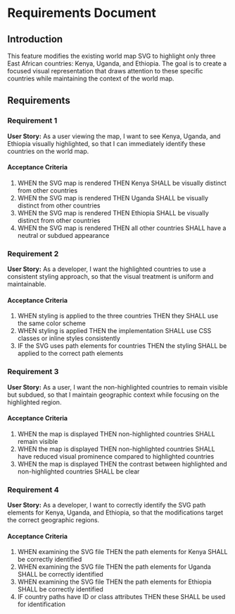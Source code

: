 # Requirements Document

## Introduction

This feature modifies the existing world map SVG to highlight only three East African countries: Kenya, Uganda, and Ethiopia. The goal is to create a focused visual representation that draws attention to these specific countries while maintaining the context of the world map.

## Requirements

### Requirement 1

**User Story:** As a user viewing the map, I want to see Kenya, Uganda, and Ethiopia visually highlighted, so that I can immediately identify these countries on the world map.

#### Acceptance Criteria

1. WHEN the SVG map is rendered THEN Kenya SHALL be visually distinct from other countries
2. WHEN the SVG map is rendered THEN Uganda SHALL be visually distinct from other countries
3. WHEN the SVG map is rendered THEN Ethiopia SHALL be visually distinct from other countries
4. WHEN the SVG map is rendered THEN all other countries SHALL have a neutral or subdued appearance

### Requirement 2

**User Story:** As a developer, I want the highlighted countries to use a consistent styling approach, so that the visual treatment is uniform and maintainable.

#### Acceptance Criteria

1. WHEN styling is applied to the three countries THEN they SHALL use the same color scheme
2. WHEN styling is applied THEN the implementation SHALL use CSS classes or inline styles consistently
3. IF the SVG uses path elements for countries THEN the styling SHALL be applied to the correct path elements

### Requirement 3

**User Story:** As a user, I want the non-highlighted countries to remain visible but subdued, so that I maintain geographic context while focusing on the highlighted region.

#### Acceptance Criteria

1. WHEN the map is displayed THEN non-highlighted countries SHALL remain visible
2. WHEN the map is displayed THEN non-highlighted countries SHALL have reduced visual prominence compared to highlighted countries
3. WHEN the map is displayed THEN the contrast between highlighted and non-highlighted countries SHALL be clear

### Requirement 4

**User Story:** As a developer, I want to correctly identify the SVG path elements for Kenya, Uganda, and Ethiopia, so that the modifications target the correct geographic regions.

#### Acceptance Criteria

1. WHEN examining the SVG file THEN the path elements for Kenya SHALL be correctly identified
2. WHEN examining the SVG file THEN the path elements for Uganda SHALL be correctly identified
3. WHEN examining the SVG file THEN the path elements for Ethiopia SHALL be correctly identified
4. IF country paths have ID or class attributes THEN these SHALL be used for identification

